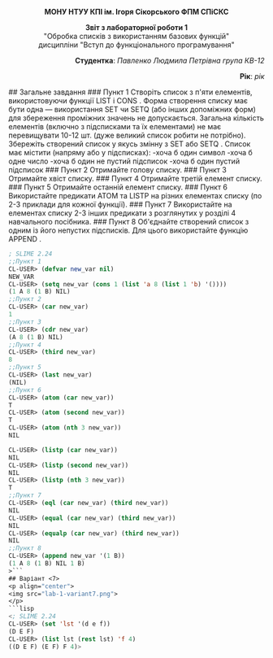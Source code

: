 <p align="center"><b>МОНУ НТУУ КПІ ім. Ігоря Сікорського ФПМ СПіСКС</b></p>
<p align="center">
<b>Звіт з лабораторної роботи 1</b><br/>
"Обробка списків з використанням базових функцій"<br/>
дисципліни "Вступ до функціонального програмування"
</p>
<p align="right"><b>Студентка</b>: <i>Павленко Людмила Петрівна група КВ-12</i><p>
<p align="right"><b>Рік</b>: <i>рік</i><p>
## Загальне завдання
### Пункт 1
  Створіть список з п'яти елементів, використовуючи функції LIST і CONS . Форма
створення списку має бути одна — використання SET чи SETQ (або інших
допоміжних форм) для збереження проміжних значень не допускається. Загальна
кількість елементів (включно з підсписками та їх елементами) не має перевищувати
10-12 шт. (дуже великий список робити не потрібно). Збережіть створений список у
якусь змінну з SET або SETQ . Список має містити (напряму або у підсписках):
-хоча б один символ
-хоча б одне число
-хоча б один не пустий підсписок
-хоча б один пустий підсписок
### Пункт 2
  Отримайте голову списку.
### Пункт 3
  Отримайте хвіст списку.
### Пункт 4
  Отримайте третій елемент списку.
### Пункт 5
  Отримайте останній елемент списку.
### Пункт 6
  Використайте предикати ATOM та LISTP на різних елементах списку (по 2-3
приклади для кожної функції).
### Пункт 7
  Використайте на елементах списку 2-3 інших предикати з розглянутих у розділі 4
навчального посібника.
### Пункт 8
  Об'єднайте створений список з одним із його непустих підсписків. Для цього
використайте функцію APPEND .
  
```lisp <
; SLIME 2.24
;;Пункт 1
CL-USER> (defvar new_var nil)
NEW_VAR
CL-USER> (setq new_var (cons 1 (list 'a 8 (list 1 'b) '())))
(1 A 8 (1 B) NIL)
;;Пункт 2
CL-USER> (car new_var)
1
;;Пункт 3
CL-USER> (cdr new_var)
(A 8 (1 B) NIL)
;;Пункт 4
CL-USER> (third new_var)
8
;;Пункт 5
CL-USER> (last new_var)
(NIL)
;;Пункт 6
CL-USER> (atom (car new_var))
T
CL-USER> (atom (second new_var))
T
CL-USER> (atom (nth 3 new_var))
NIL

CL-USER> (listp (car new_var))
NIL
CL-USER> (listp (second new_var))
NIL
CL-USER> (listp (nth 3 new_var))
T
;;Пункт 7
CL-USER> (eql (car new_var) (third new_var))
NIL
CL-USER> (equal (car new_var) (third new_var))
NIL
CL-USER> (equalp (car new_var) (third new_var))
NIL
;;Пункт 8
CL-USER> (append new_var '(1 B))
(1 A 8 (1 B) NIL 1 B)
>```
## Варіант <7>
<p align="center">
<img src="lab-1-variant7.png">
</p>
```lisp
<; SLIME 2.24
CL-USER> (set 'lst '(d e f))
(D E F)
CL-USER> (list lst (rest lst) 'f 4)
((D E F) (E F) F 4)>
```

